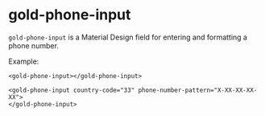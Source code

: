 # gold-phone-input

`gold-phone-input` is a Material Design field for entering and formatting a
phone number.

Example:

    <gold-phone-input></gold-phone-input>

    <gold-phone-input country-code="33" phone-number-pattern="X-XX-XX-XX-XX">
    </gold-phone-input>
